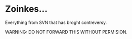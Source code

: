 # Zoinkes...
Everything from SVN that has broght contreversy.

WARNING: DO NOT FORWARD THIS WITHOUT PERMISION.
